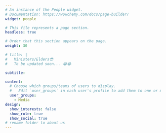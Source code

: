 ```yaml
---
# An instance of the People widget.
# Documentation: https://wowchemy.com/docs/page-builder/
widget: people

# This file represents a page section.
headless: true

# Order that this section appears on the page.
weight: 30

# title: |
#   Ministers/Elders😎
#   To be updated soon... 😂😂

subtitle:

content:
  # Choose which groups/teams of users to display.
  #   Edit `user_groups` in each user's profile to add them to one or more of these groups.
  user_groups:
    - Media
design:
  show_interests: false
  show_role: true
  show_social: true
# rename folder to about us
---
```

